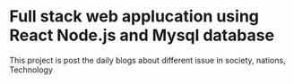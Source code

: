 # Full stack web applucation using React Node.js and Mysql database

This project is post the daily blogs about different issue in society, nations, Technology

